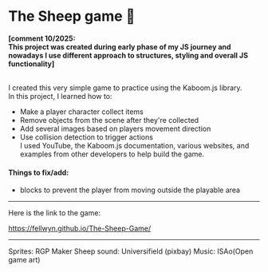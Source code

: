 # The Sheep game 🐑 
**[comment 10/2025:<br>
This project was created during early phase of my JS journey and nowadays I use different approach to structures, styling and overall JS functionality]** <br><br>

I created this very simple game to practice using the Kaboom.js library. <br>
In this project, I learned how to:
- Make a player character collect items
- Remove objects from the scene after they're collected
- Add several images based on players movement direction
- Use collision detection to trigger actions <br>
I used YouTube, the Kaboom.js documentation, various websites, and examples from other developers to help build the game.



#### Things to fix/add:

- blocks to prevent the player from moving outside the playable area


----------------------------------------------
Here is the link to the game:

https://fellwyn.github.io/The-Sheep-Game/

--------

Sprites: RGP Maker
Sheep sound: Universifield (pixbay)
Music: ISAo(Open game art) 